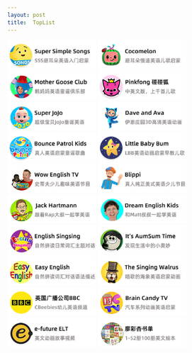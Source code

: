 ```yaml
---
layout: post
title:  TopList
---
```

<a href="https://joybus.tk/super-simple-songs.html"><img src="/public/banner/2019102113242059.png" alt="Super Simple Songs" style="height:auto;width:200px;" /></a>
              <a href="https://joybus.tk/cocomelon.html"><img src="/public/banner/2019102113241982.png" alt="CoCoMelon" style="height:auto;width:200px;" /></a>
              <a href="https://joybus.tk/mother-goose-club.html"><img src="/public/banner/2020010215010734.png" alt="Mother Goose Club" style="height:auto;width:200px;" /></a>
              <a href="https://joybus.tk/pinkfong.html"><img src="/public/banner/2019102114014359.png" alt="Pinkfong" style="height:auto;width:200px;" /></a>
					<br />
							<a href="https://joybus.tk/super-jojo.html"><img src="/public/banner/2020022118290796.png" alt="Super JoJo" style="height:auto;width:200px;" /></a>
              <a href="https://joybus.tk/dave-and-ava.html"><img src="/public/banner/2019102114014349.png" alt="Dave and Ava" style="height:auto;width:200px;" /></a>
              <a href="https://joybus.tk/bounce-patrol.html"><img src="/public/banner/2019102113241934.png" alt="Bounce Patrol Kids" style="height:auto;width:200px;" /></a>
              <a href="https://joybus.tk/little-baby-bum.html"><img src="/public/banner/2019102113241942.png" alt="Little Baby Bum" style="height:auto;width:200px;" /></a>
				<br />
							<a href="https://joybus.tk/wow-english-tv.html"><img src="/public/banner/2019102114162354.png" alt="Wow English TV" style="height:auto;width:200px;" /></a>
						<a href="https://joybus.tk/blippi.html"><img src="/public/banner/2019102114162349.png" alt="Blippi" style="height:auto;width:200px;" /></a>
						<a href="https://joybus.tk/jack-hartmann.html"><img src="/public/banner/2019102114264410.png" alt="Jack Hartmann" style="height:auto;width:200px;" /></a>
					<a href="https://joybus.tk/dream-english.html"><img src="/public/banner/2019102114090532.png" alt="Dream English Kids" style="height:auto;width:200px;" /></a>
					<br />
							<a href="https://joybus.tk/english-singsing.html"><img src="/public/banner/2019102114264444.png" alt="English Singsing" style="height:auto;width:200px;" /></a>
					<a href="https://joybus.tk/aumsum.html"><img src="/public/banner/2019102114570830.png" alt="It’s AumSum Time" style="height:auto;width:200px;" /></a>
					<a href="https://joybus.tk/kids-pages.html"><img src="/public/banner/2019102114570962.png" alt="Kids Pages(Easy English)" style="height:auto;width:200px;" /></a>
						<a href="https://joybus.tk/the-singing-walrus.html"><img src="/public/banner/2020022118290734.png" alt="The Singing Walrus" style="height:auto;width:200px;" /></a>
						<br />
							<a href="https://joybus.tk/special/bbc"><img src="/public/banner/2019102115333560.png" alt="BBC" style="height:auto;width:200px;" /></a>
						<a href="https://joybus.tk/brain-candy-tv.html"><img src="/public/banner/2019102114570945.png" alt="Brain Candy TV" style="height:auto;width:200px;" /></a>
						<a href="https://joybus.tk/?s=e-future"><img src="/public/banner/2020022118290736.png" alt="e-future ELT" style="height:auto;width:200px;" /></a>
					<a href="https://joybus.tk/liaocaixing.html"><img src="/public/banner/2020022118290715.png" alt="liaocaixing" style="height:auto;width:200px;" /></a>
